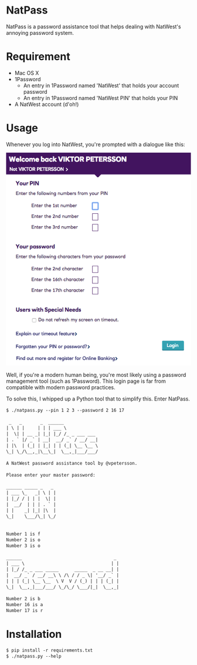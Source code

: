 # NatPass
NatPass is a password assistance tool that helps dealing with NatWest's annoying password system.

# Requirement

* Mac OS X
* 1Password
  * An entry in 1Password named 'NatWest' that holds your account password
  * An entry in 1Password named 'NatWest PIN' that holds your PIN
* A NatWest account (d'oh!)

# Usage

Whenever you log into NatWest, you're prompted with a dialogue like this:

![Netwest Login](img/natwest_prompt.png)

Well, if you're a modern human being, you're most likely using a password management tool (such as 1Password). This login page is far from compatible with modern password practices.

To solve this, I whipped up a Python tool that to simplify this. Enter NatPass.

```
$ ./natpass.py --pin 1 2 3 --password 2 16 17

 _   _       _  ______
| \ | |     | | | ___ \
|  \| | __ _| |_| |_/ /_ _ ___ ___
| . ` |/ _` | __|  __/ _` / __/ __|
| |\  | (_| | |_| | | (_| \__ \__ \
\_| \_/\__,_|\__\_|  \__,_|___/___/

A NatWest password assistance tool by @vpetersson.

Please enter your master password:

______ _____ _   _
| ___ \_   _| \ | |
| |_/ / | | |  \| |
|  __/  | | | . ` |
| |    _| |_| |\  |
\_|    \___/\_| \_/


Number 1 is f
Number 2 is o
Number 3 is o

______                                   _
| ___ \                                 | |
| |_/ /_ _ ___ _____      _____  _ __ __| |
|  __/ _` / __/ __\ \ /\ / / _ \| '__/ _` |
| | | (_| \__ \__  \ V  V / (_) | | | (_| |
\_|  \__,_|___/___/ \_/\_/ \___/|_|  \__,_|

Number 2 is b
Number 16 is a
Number 17 is r
```

# Installation

```
$ pip install -r requirements.txt
$ ./natpass.py --help
```
